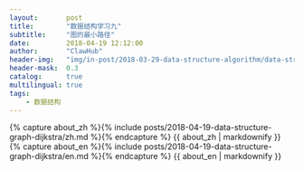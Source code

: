 ```yaml
---
layout:       post
title:        "数据结构学习九"
subtitle:     "图的最小路径"
date:         2018-04-19 12:12:00
author:       "ClawHub"
header-img:   "img/in-post/2018-03-29-data-structure-algorithm/data-structure.jpg"
header-mask:  0.3
catalog:      true
multilingual: true
tags:
    - 数据结构
---
```


<!-- Chinese Version -->
<div class="zh post-container">
    {% capture about_zh %}{% include posts/2018-04-19-data-structure-graph-dijkstra/zh.md %}{% endcapture %}
    {{ about_zh | markdownify }}
</div>

<!-- English Version -->
<div class="en post-container">
    {% capture about_en %}{% include posts/2018-04-19-data-structure-graph-dijkstra/en.md %}{% endcapture %}
    {{ about_en | markdownify }}
</div>
